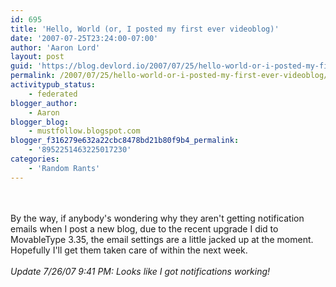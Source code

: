 ```yaml
---
id: 695
title: 'Hello, World (or, I posted my first ever videoblog)'
date: '2007-07-25T23:24:00-07:00'
author: 'Aaron Lord'
layout: post
guid: 'https://blog.devlord.io/2007/07/25/hello-world-or-i-posted-my-first-ever-videoblog/'
permalink: /2007/07/25/hello-world-or-i-posted-my-first-ever-videoblog/
activitypub_status:
    - federated
blogger_author:
    - Aaron
blogger_blog:
    - mustfollow.blogspot.com
blogger_f316279e632a22cbc8478bd21b80f9b4_permalink:
    - '8952251463225017230'
categories:
    - 'Random Rants'
---
```


<br /><br />By the way, if anybody's wondering why they aren't getting notification emails when I post a new blog, due to the recent upgrade I did to MovableType 3.35, the email settings are a little jacked up at the moment.  Hopefully I'll get them taken care of within the next week.<br /><br /><i>Update 7/26/07 9:41 PM: Looks like I got notifications working!</i>